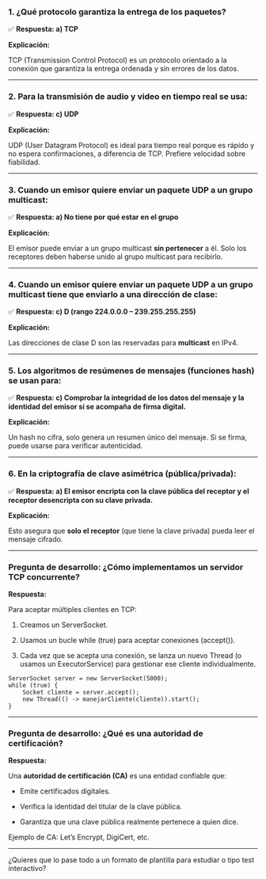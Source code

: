 
### **1. ¿Qué protocolo garantiza la entrega de los paquetes?**

  

✅ **Respuesta: a) TCP**

  

**Explicación:**

TCP (Transmission Control Protocol) es un protocolo orientado a la conexión que garantiza la entrega ordenada y sin errores de los datos.

---

### **2. Para la transmisión de audio y video en tiempo real se usa:**

  

✅ **Respuesta: c) UDP**

  

**Explicación:**

UDP (User Datagram Protocol) es ideal para tiempo real porque es rápido y no espera confirmaciones, a diferencia de TCP. Prefiere velocidad sobre fiabilidad.

---

### **3. Cuando un emisor quiere enviar un paquete UDP a un grupo multicast:**

  

✅ **Respuesta: a) No tiene por qué estar en el grupo**

  

**Explicación:**

El emisor puede enviar a un grupo multicast **sin pertenecer** a él. Solo los receptores deben haberse unido al grupo multicast para recibirlo.

---

### **4. Cuando un emisor quiere enviar un paquete UDP a un grupo multicast tiene que enviarlo a una dirección de clase:**

  

✅ **Respuesta: c) D (rango 224.0.0.0 – 239.255.255.255)**

  

**Explicación:**

Las direcciones de clase D son las reservadas para **multicast** en IPv4.

---

### **5. Los algoritmos de resúmenes de mensajes (funciones hash) se usan para:**

  

✅ **Respuesta: c) Comprobar la integridad de los datos del mensaje y la identidad del emisor si se acompaña de firma digital.**

  

**Explicación:**

Un hash no cifra, solo genera un resumen único del mensaje. Si se firma, puede usarse para verificar autenticidad.

---

### **6. En la criptografía de clave asimétrica (pública/privada):**

  

✅ **Respuesta: a) El emisor encripta con la clave pública del receptor y el receptor desencripta con su clave privada.**

  

**Explicación:**

Esto asegura que **solo el receptor** (que tiene la clave privada) pueda leer el mensaje cifrado.

---

### **Pregunta de desarrollo: ¿Cómo implementamos un servidor TCP concurrente?**

  

**Respuesta:**

Para aceptar múltiples clientes en TCP:

1. Creamos un ServerSocket.
    
2. Usamos un bucle while (true) para aceptar conexiones (accept()).
    
3. Cada vez que se acepta una conexión, se lanza un nuevo Thread (o usamos un ExecutorService) para gestionar ese cliente individualmente.
    

```
ServerSocket server = new ServerSocket(5000);
while (true) {
    Socket cliente = server.accept();
    new Thread(() -> manejarCliente(cliente)).start();
}
```

---

### **Pregunta de desarrollo: ¿Qué es una autoridad de certificación?**

  

**Respuesta:**

Una **autoridad de certificación (CA)** es una entidad confiable que:

- Emite certificados digitales.
    
- Verifica la identidad del titular de la clave pública.
    
- Garantiza que una clave pública realmente pertenece a quien dice.
    

  

Ejemplo de CA: Let’s Encrypt, DigiCert, etc.

---

¿Quieres que lo pase todo a un formato de plantilla para estudiar o tipo test interactivo?